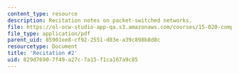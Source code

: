 ```yaml
---
content_type: resource
description: Recitation notes on packet-switched networks.
file: https://ol-ocw-studio-app-qa.s3.amazonaws.com/courses/15-020-competition-in-telecommunications-fall-2003/829d76907f49a27c7a15f1ca167a9c85_rec2.pdf
file_type: application/pdf
parent_uid: 85901ee8-cf92-2551-d83e-a39c898b8d8c
resourcetype: Document
title: 'Recitation #2'
uid: 829d7690-7f49-a27c-7a15-f1ca167a9c85
---
```


